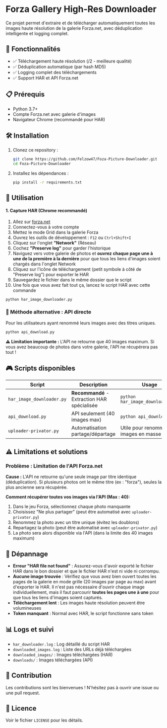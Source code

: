# Forza Gallery High-Res Downloader

Ce projet permet d'extraire et de télécharger automatiquement toutes les images haute résolution de la galerie Forza.net, avec déduplication intelligente et logging complet.

## 🚀 Fonctionnalités

- ✅ Téléchargement haute résolution (/2 - meilleure qualité)
- ✅ Déduplication automatique (par hash MD5)
- ✅ Logging complet des téléchargements
- ✅ Support HAR et API Forza.net

## 📋 Prérequis

- Python 3.7+
- Compte Forza.net avec galerie d'images
- Navigateur Chrome (recommandé pour HAR)

## 🛠️ Installation

1. Clonez ce repository :
   ```bash
   git clone https://github.com/Felzow47/Foza-Picture-Downloader.git
   cd Foza-Picture-Downloader
   ```

2. Installez les dépendances :
   ```bash
   pip install -r requirements.txt
   ```

## 📖 Utilisation


#### 1. Capture HAR (Chrome recommandé)

1. Allez sur [forza.net](https://forza.net)
2. Connectez-vous à votre compte
3. Mettez le mode Grid dans la galerie Forza
4. Ouvrez les outils de développement : `F12` ou `Ctrl+Shift+I`
5. Cliquez sur l'onglet **"Network"** (Réseau)
6. Cochez **"Preserve log"** pour garder l'historique
7. Naviguez vers votre galerie de photos et **ouvrez chaque page une à une de la première à la dernière** pour que tous les liens d'images soient chargés dans l'onglet Network
8. Cliquez sur l'icône de téléchargement (petit symbole à côté de "Preserve log") pour exporter le HAR
9. Sauvegardez le fichier dans le même dossier que le script
10. Une fois que vous avez fait tout ça, lancez le script HAR avec cette commande

```bash
python har_image_downloader.py
```

### 📡 Méthode alternative : API directe

Pour les utilisateurs ayant renommé leurs images avec des titres uniques.

```bash
python api_download.py
```

**⚠️ Limitation importante :** L'API ne retourne que 40 images maximum. Si vous avez beaucoup de photos dans votre galerie, l'API ne récupérera pas tout !


## 🎮 Scripts disponibles

| Script | Description | Usage |
|--------|-------------|-------|
| `har_image_downloader.py` | **Recommandé** - Extraction HAR spécialisée | `python har_image_downloader.py` |
| `api_download.py` | API seulement (40 images max) | `python api_download.py` |
| `uploader-privator.py` | Automatisation partage/départage | Utile pour renommer les images en masse |

## ⚠️ Limitations et solutions


### Problème : Limitation de l'API Forza.net

**Cause :** L'API ne retourne qu'une seule image par titre identique (déduplication). Si plusieurs photos ont le même titre (ex : "forza"), seules la plus ancienne sera récupérée.

**Comment récupérer toutes vos images via l'API (Max : 40):**

1. Dans le jeu Forza, sélectionnez chaque photo manquante
2. Choisissez "Ne plus partager" (peut être automatisé avec `uploader-privator.py`)
3. Renommez la photo avec un titre unique (évitez les doublons)
4. Repartagez la photo (peut être automatisé avec `uploader-privator.py`)
5. La photo sera alors disponible via l'API (dans la limite des 40 images maximum)

## 🔧 Dépannage

- **Erreur "HAR file not found"** : Assurez-vous d'avoir exporté le fichier HAR dans le bon dossier et que le fichier HAR n'est ni vide ni corrompu.
- **Aucune image trouvée** : Vérifiez que vous avez bien ouvert toutes les pages de la galerie en mode grille (20 images par page au max) avant d'exporter le HAR. Il n'est pas nécessaire d'ouvrir chaque image individuellement, mais il faut parcourir **toutes les pages une à une** pour que tous les liens d'images soient capturés.
- **Téléchargement lent** : Les images haute résolution peuvent être volumineuses
- **Token manquant** : Normal avec HAR, le script fonctionne sans token

## 📊 Logs et suivi

- `har_downloader.log` : Log détaillé du script HAR
- `downloaded_images.log` : Liste des URLs déjà téléchargées
- `downloaded_images/` : Images téléchargées (HAR)
- `downloads/` : Images téléchargées (API)

## 🤝 Contribution

Les contributions sont les bienvenues ! N'hésitez pas à ouvrir une issue ou une pull request.

## 📄 Licence

Voir le fichier `LICENSE` pour les détails.